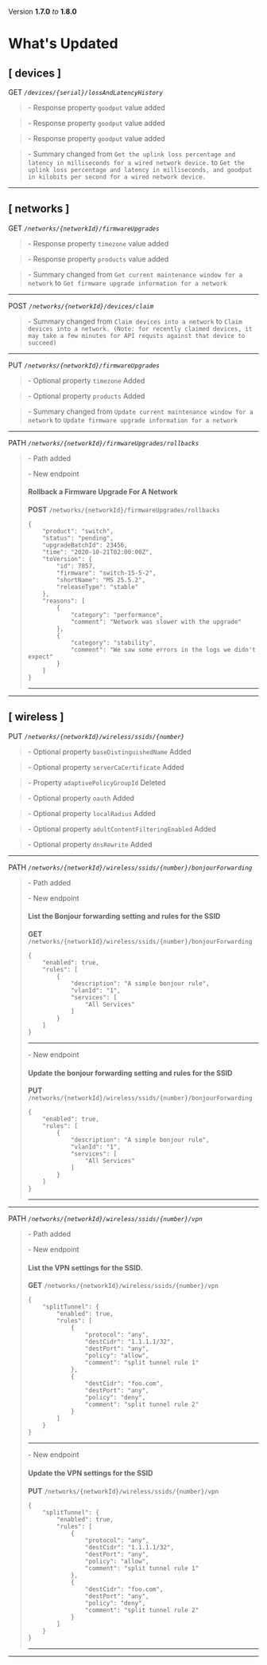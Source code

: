 Version **1.7.0** _to_ **1.8.0**

What's Updated
==============

\[ devices \]
-------------

GET _`/devices/{serial}/lossAndLatencyHistory`_

> \- Response property `goodput` value added

> \- Response property `goodput` value added

> \- Response property `goodput` value added

> \- Summary changed from `Get the uplink loss percentage and latency in milliseconds for a wired network device.` to `Get the uplink loss percentage and latency in milliseconds, and goodput in kilobits per second for a wired network device.`

* * *

\[ networks \]
--------------

GET _`/networks/{networkId}/firmwareUpgrades`_

> \- Response property `timezone` value added

> \- Response property `products` value added

> \- Summary changed from `Get current maintenance window for a network` to `Get firmware upgrade information for a network`

* * *

POST _`/networks/{networkId}/devices/claim`_

> \- Summary changed from `Claim devices into a network` to `Claim devices into a network. (Note: for recently claimed devices, it may take a few minutes for API requsts against that device to succeed)`

* * *

PUT _`/networks/{networkId}/firmwareUpgrades`_

> \- Optional property `timezone` Added

> \- Optional property `products` Added

> \- Summary changed from `Update current maintenance window for a network` to `Update firmware upgrade information for a network`

* * *

PATH _`/networks/{networkId}/firmwareUpgrades/rollbacks`_

> \- Path added  
>   
> \- New endpoint
> 
> #### Rollback a Firmware Upgrade For A Network
> 
> **POST** `/networks/{networkId}/firmwareUpgrades/rollbacks`  
> 
>     {
>         "product": "switch",
>         "status": "pending",
>         "upgradeBatchId": 23456,
>         "time": "2020-10-21T02:00:00Z",
>         "toVersion": {
>             "id": 7857,
>             "firmware": "switch-15-5-2",
>             "shortName": "MS 25.5.2",
>             "releaseType": "stable"
>         },
>         "reasons": [
>             {
>                 "category": "performance",
>                 "comment": "Network was slower with the upgrade"
>             },
>             {
>                 "category": "stability",
>                 "comment": "We saw some errors in the logs we didn't expect"
>             }
>         ]
>     }
> 
> * * *

* * *

\[ wireless \]
--------------

PUT _`/networks/{networkId}/wireless/ssids/{number}`_

> \- Optional property `baseDistinguishedName` Added

> \- Optional property `serverCaCertificate` Added

> \- Property `adaptivePolicyGroupId` Deleted

> \- Optional property `oauth` Added

> \- Optional property `localRadius` Added

> \- Optional property `adultContentFilteringEnabled` Added

> \- Optional property `dnsRewrite` Added

* * *

PATH _`/networks/{networkId}/wireless/ssids/{number}/bonjourForwarding`_

> \- Path added  
>   
> \- New endpoint
> 
> #### List the Bonjour forwarding setting and rules for the SSID
> 
> **GET** `/networks/{networkId}/wireless/ssids/{number}/bonjourForwarding`  
> 
>     {
>         "enabled": true,
>         "rules": [
>             {
>                 "description": "A simple bonjour rule",
>                 "vlanId": "1",
>                 "services": [
>                     "All Services"
>                 ]
>             }
>         ]
>     }
> 
> * * *
> 
>   
> \- New endpoint
> 
> #### Update the bonjour forwarding setting and rules for the SSID
> 
> **PUT** `/networks/{networkId}/wireless/ssids/{number}/bonjourForwarding`  
> 
>     {
>         "enabled": true,
>         "rules": [
>             {
>                 "description": "A simple bonjour rule",
>                 "vlanId": "1",
>                 "services": [
>                     "All Services"
>                 ]
>             }
>         ]
>     }
> 
> * * *

* * *

PATH _`/networks/{networkId}/wireless/ssids/{number}/vpn`_

> \- Path added  
>   
> \- New endpoint
> 
> #### List the VPN settings for the SSID.
> 
> **GET** `/networks/{networkId}/wireless/ssids/{number}/vpn`  
> 
>     {
>         "splitTunnel": {
>             "enabled": true,
>             "rules": [
>                 {
>                     "protocol": "any",
>                     "destCidr": "1.1.1.1/32",
>                     "destPort": "any",
>                     "policy": "allow",
>                     "comment": "split tunnel rule 1"
>                 },
>                 {
>                     "destCidr": "foo.com",
>                     "destPort": "any",
>                     "policy": "deny",
>                     "comment": "split tunnel rule 2"
>                 }
>             ]
>         }
>     }
> 
> * * *
> 
>   
> \- New endpoint
> 
> #### Update the VPN settings for the SSID
> 
> **PUT** `/networks/{networkId}/wireless/ssids/{number}/vpn`  
> 
>     {
>         "splitTunnel": {
>             "enabled": true,
>             "rules": [
>                 {
>                     "protocol": "any",
>                     "destCidr": "1.1.1.1/32",
>                     "destPort": "any",
>                     "policy": "allow",
>                     "comment": "split tunnel rule 1"
>                 },
>                 {
>                     "destCidr": "foo.com",
>                     "destPort": "any",
>                     "policy": "deny",
>                     "comment": "split tunnel rule 2"
>                 }
>             ]
>         }
>     }
> 
> * * *

* * *